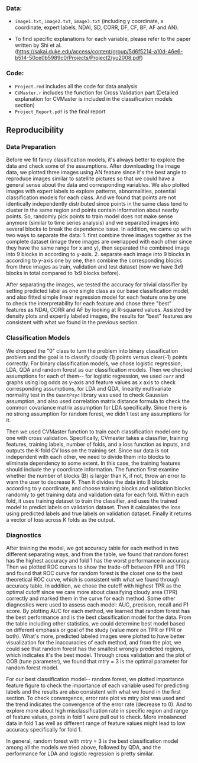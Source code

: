 ### Data: 

 - `image1.txt`, `image2.txt`, `image3.txt` (including y coordinate, x coordinate, expert labels, NDAI, SD, CORR, DF, CF, BF, AF and AN). 
 
 - To find specific explanations for each variable, please refer to the paper written by Shi et al. 
(https://sakai.duke.edu/access/content/group/5d6f5214-a10d-46e6-b514-50ce0b5989c0/Projects/Project2/yu2008.pdf)

### Code:

- `Project.rmd` includes all the code for data analysis
- `CVMaster.r` includes the function for Cross Validation part (Detailed explanation for CVMaster is included in the classification models section)
- `Project_Report.pdf` is the final report 

## Reproducibility

### Data Preparation

Before we fit fancy classification models, it's always better to explore the data and check some of the assumptions. After downloading the image data, we plotted three images using AN feature since it's the best angle to reproduce images similar to satellite pictures so that we could have a general sense about the data and corresponding variables. We also plotted images with expert labels to explore patterns, abnormalities, potential classification models for each class. And we found that points are not identically independently distributed since points in the same class tend to cluster in the same region and points contain information about nearby points. So, randomly pick points to train model does not make sense anymore (similar to time series analysis) and we separated images into several blocks to break the dependence issue. In addition, we came up with two ways to separate the data: 1. first combine three images together as the complete dataset (image three images are overlapped with each other since they have the same range for x and y), then separated the combined image into 9 blocks in according to y-axis. 2. separate each image into 9 blocks in according to y-axis one by one, then combine the corresponding blocks from three images as train, validation and test dataset (now we have 3x9 blocks in total compared to 1x9 blocks before). 

After separating the images, we tested the accuracy for trivial classifier by setting predicted label as one single class as our base classification model, and also fitted simple linear regression model for each feature one by one to check the interpretability for each feature and chose three "best" features as NDAI, CORR and AF by looking at R-squared values. Assisted by density plots and expertly labeled images, the results for "best" features are consistent with what we found in the previous section. 

### Classification Models

We dropped the "0" class to turn the problem into binary classification problem and the goal is to classify cloudy (1) points versus clear(-1) points correctly. For binary classification models, we chose logistic regression, LDA, QDA and random forest as our classification models. Then we checked assumptions for each of them-- for logistic regression, we used `corr` and graphs using log odds as y-axis and feature values as x axis to check corresponding assumptions, for LDA and QDA, linearity multivariate normality test in the `QuantPsyc` library was used to check Gaussian assumption, and also used correlation matrix distance formula to check the common covariance matrix assumption for LDA specifically. Since there is no strong assumption for random forest, we didn't test any assumptions for it. 

Then we used CVMaster function to train each classification model one by one with cross validation. Specifically, CVmaster takes a classifier, training features, training labels, number of folds, and a loss function as inputs, and outputs the K-fold CV loss on the training set. Since our data is not independent with each other, we need to divide them into blocks to eliminate dependency to some extent. In this case, the training features should include the y coordinate information. The function first examine whether the number of blocks (B) is larger than K, if not, throw an error to warn the user to decrease K. Then it divides the data into B blocks according to y coordinate, and choose training blocks and validation blocks randomly to get training data and validation data for each fold. Within each fold, it uses training dataset to train the classifier, and uses the trained model to predict labels on validation dataset. Then it calculates the loss using predicted labels and true labels on validation dataset. Finally it returns a vector of loss across K folds as the output.
 
### Diagnostics 

After training the model, we got accuracy table for each method in two different separating ways, and from the table, we found that random forest has the highest accuracy and fold 1 has the worst performance in accuracy. Then we plotted ROC curves to show the trade-off between FPR and TPR and found that ROC curve for random forest is the closet one to the best theoretical ROC curve, which is consistent with what we found through accuracy table. In addition, we chose the cutoff with highest TPR as the optimal cutoff since we care more about classifying cloudy area (TPR) correctly and marked them in the curve for each method. Some other diagnostics were used to assess each model: AUC, precision, recall and F1 score. By plotting AUC for each method, we learned that random forest has the best performance and is the best classification model for the data. From the table including other statistics, we could determine best model based on different emphasis or goal of the study (value more on TPR or FPR or both). What's more, predicted labeled images were plotted to have better visualization for the inaccuracies of each method, and from the plot, we could see that random forest has the smallest wrongly predicted regions, which indicates it's the best model. Through cross validation and the plot of OOB (tune parameter), we found that mtry = 3 is the optimal parameter for random forest model. 

For our best classification model-- random forest, we plotted importance feature figure to check the importance of each variable used for predicting labels and the results are also consistent with what we found in the first section. To check convergence, error rate plot vs mtry plot was used and the trend indicates the convergence of the error rate (decrease to 0). And to explore more about high misclassification rate in specific region and range of feature values, points in fold 1 were pull out to check. More imbalanced data in fold 1 as well as different range of feature values might lead to low accuracy specifically for fold 1. 

In general, random forest with mtry = 3 is the best classification model among all the models we tried above, followed by QDA, and the performance for LDA and logistic regression is pretty similar. 
